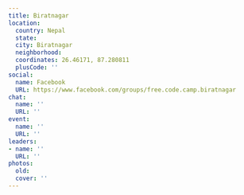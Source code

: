 ```yaml
---
title: Biratnagar
location:
  country: Nepal
  state: 
  city: Biratnagar
  neighborhood: 
  coordinates: 26.46171, 87.280811
  plusCode: ''
social:
  name: Facebook
  URL: https://www.facebook.com/groups/free.code.camp.biratnagar
chat:
  name: ''
  URL: ''
event:
  name: ''
  URL: ''
leaders:
- name: ''
  URL: ''
photos:
  old: 
  cover: ''
---
```

